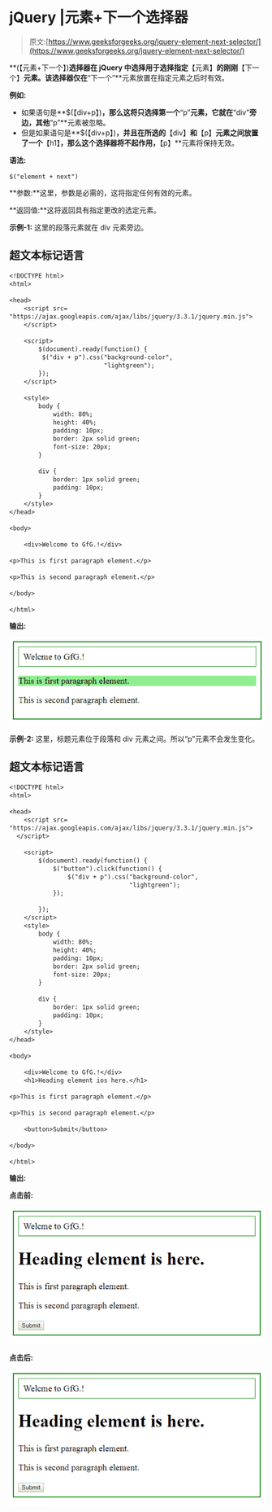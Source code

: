 # jQuery |元素+下一个选择器

> 原文:[https://www.geeksforgeeks.org/jquery-element-next-selector/](https://www.geeksforgeeks.org/jquery-element-next-selector/)

**(【元素+下一个】)**选择器在 jQuery 中选择用于选择指定**【元素】**的刚刚**【下一个】**元素。该选择器仅在**“下一个”**元素放置在指定元素之后时有效。

**例如:**

*   如果语句是**$(【div+p】)**，那么这将只选择第一个**“p”**元素，它就在**“div”**旁边，其他**“p”**元素被忽略。
*   但是如果语句是**$(【div+p】)**，并且在所选的**【div】**和**【p】**元素之间放置了一个**【h1】**，那么这个选择器将不起作用，**【p】**元素将保持无效。

**语法:**

```
$("element + next")
```

**参数:**这里，参数是必需的，这将指定任何有效的元素。

**返回值:**这将返回具有指定更改的选定元素。

**示例-1:** 这里的段落元素就在 div 元素旁边。

## 超文本标记语言

```
<!DOCTYPE html>
<html>

<head>
    <script src=
"https://ajax.googleapis.com/ajax/libs/jquery/3.3.1/jquery.min.js">
    </script>

    <script>
        $(document).ready(function() {
         $("div + p").css("background-color",
                          "lightgreen");
        });
    </script>

    <style>
        body {
            width: 80%;
            height: 40%;
            padding: 10px;
            border: 2px solid green;
            font-size: 20px;
        }

        div {
            border: 1px solid green;
            padding: 10px;
        }
    </style>
</head>

<body>

    <div>Welcome to GfG.!</div>

<p>This is first paragraph element.</p>

<p>This is second paragraph element.</p>

</body>

</html>
```

**输出:**

![](img/7300d5a530f324acf979d685c7d11e7a.png)

**示例-2:** 这里，标题元素位于段落和 div 元素之间。所以“p”元素不会发生变化。

## 超文本标记语言

```
<!DOCTYPE html>
<html>

<head>
    <script src=
"https://ajax.googleapis.com/ajax/libs/jquery/3.3.1/jquery.min.js">
  </script>

    <script>
        $(document).ready(function() {
            $("button").click(function() {
                $("div + p").css("background-color",
                                 "lightgreen");
            });

        });
    </script>
    <style>
        body {
            width: 80%;
            height: 40%;
            padding: 10px;
            border: 2px solid green;
            font-size: 20px;
        }

        div {
            border: 1px solid green;
            padding: 10px;
        }
    </style>
</head>

<body>

    <div>Welcome to GfG.!</div>
    <h1>Heading element ios here.</h1>

<p>This is first paragraph element.</p>

<p>This is second paragraph element.</p>

    <button>Submit</button>

</body>

</html>
```

**输出:**

**点击前:**

![](img/3ac1eacfd5333b2e741083025bc6eb94.png)

**点击后:**

![](img/3ac1eacfd5333b2e741083025bc6eb94.png)